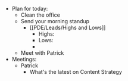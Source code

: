 - Plan for today:
	- Clean the office
	- Send your morning standup
		- [[PDE/Leads/Highs and Lows]]
			- Highs:
			- Lows:
			-
	- Meet with Patrick
- Meetings:
	- Patrick
		- What's the latest on Content Strategy